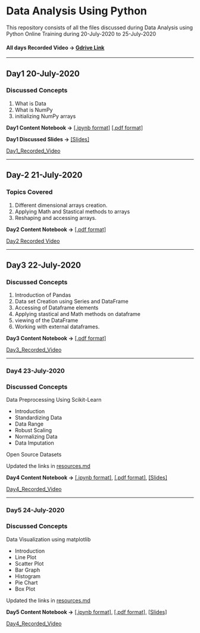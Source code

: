 # Data Analysis Using Python
This repository consists of all the files discussed during Data Analysis using Python Online Training during 20-July-2020 to 25-July-2020

#### All days Recorded Video → [Gdrive Link](https://drive.google.com/drive/folders/1kgq-JDkVzcBKm9gaGX9L7SZbLliBCYhK?usp=sharing)


********************

## Day1 20-July-2020

### Discussed Concepts

1. What is Data
2. What is NumPy
3. initializing NumPy arrays

**Day1 Content Notebook →** [[.ipynb format]](https://github.com/AP-State-Skill-Development-Corporation/Data-Analysis-Using-Python-MB1/blob/master/Day01_20July2020/Day01_20July2020.ipynb) [[.pdf format]](https://github.com/AP-State-Skill-Development-Corporation/Data-Analysis-Using-Python-MB1/blob/master/Day01_20July2020/Day01_20July2020.pdf)

**Day1 Discussed Slides →** [[Slides]](https://github.com/AP-State-Skill-Development-Corporation/Data-Analysis-Using-Python-MB1/blob/master/Day01_20July2020/DataAnalysisUsingPythonSlides.pdf)

[Day1_Recorded_Video](https://drive.google.com/file/d/1cdFwUUyBRnxNAMKXwAhUxMwkcygn6CpA/view?usp=sharing)

************************
## Day-2 21-July-2020

### Topics Covered
1. Different dimensional arrays creation.
2. Applying Math and Stastical methods to arrays
3. Reshaping and accessing arrays.

**Day2 Content Notebook →** [[.pdf format]](Day02_21July2020/Day02_21July2020.pdf)

[Day2 Recorded Video](https://drive.google.com/file/d/1zkOUhxAAOctDlkdk7H2_VYfF8qVUhK63/view?usp=sharing)


*******************

## Day3 22-July-2020

### Discussed Concepts

1. Introduction of Pandas
2. Data set Creation using Series and DataFrame
3. Accessing of Dataframe elements
4. Applying stastical and Math methods on dataframe
5. viewing of the DataFrame
6. Working with external dataframes.

**Day3 Content Notebook →** [[.pdf format]](Day03_22July2020/Day03_22July2020.pdf)

[Day3_Recorded_Video](https://drive.google.com/file/d/17sYymRkOMgRgv4K2AzWsm3IZFRnzJNpV/view?usp=sharing)

**********************
### Day4 23-July-2020
### Discussed Concepts
Data Preprocessing Using Scikit-Learn
- Introduction
- Standardizing Data
- Data Range
- Robust Scaling
- Normalizing Data
- Data Imputation

Open Source Datasets

Updated the links in [resources.md](resources.md)

**Day4 Content Notebook →** [[.ipynb format]](Day04_23July2020/Day04_23July2020.ipynb), [[.pdf format]](Day04_23July2020/Day04_23July2020.pdf),
[[Slides]](Day04_23July2020/Day04_23July2020_Slides.pdf)

[Day4_Recorded_Video](https://transcripts.gotomeeting.com/#/s/c12228fb635ab151baa3281d7e6d9dabcd8e9992af3d3de16b09993ab1ffa58a)
*********

### Day5 24-July-2020
### Discussed Concepts
Data Visualization using matplotlib
- Introduction
- Line Plot
- Scatter Plot
- Bar Graph
- Histogram
- Pie Chart
- Box Plot

Updated the links in [resources.md](resources.md)

**Day5 Content Notebook →** [[.ipynb format]](Day05_24July2020/Day05_24July2020.ipynb), [[.pdf format]](Day05_24July2020/Day05_24July2020.pdf),
[[Slides]](Day05_24July2020/Day05_24July2020_Slides.pdf)

[Day4_Recorded_Video](https://transcripts.gotomeeting.com/#/s/53908007aff77c59cdde33b42266f00d270e2f4481cb97564910b54e78245292)
